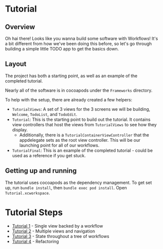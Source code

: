 # Tutorial

## Overview

Oh hai there! Looks like you wanna build some software with Workflows! It's a bit different from how we've been doing this before, so let's go through building a simple little TODO app to get the basics down.

## Layout

The project has both a starting point, as well as an example of the completed tutorial.

Nearly all of the software is in cocoapods under the `Frameworks` directory.

To help with the setup, there are already created a few helpers:
- `TutorialViews`: A set of 3 views for the 3 screens we will be building, `Welcome`, `TodoList`, and `TodoEdit`.
- `Tutorial`: This is the starting point to build out the tutorial. It contains view controllers that host the views from `TutorialViews` to see how they display.
    - Additionally, there is a `TutorialContainerViewController` that the appdelegate sets as the root view controller. This will be our launching point for all of our workflows.
- `TutorialFinal`: This is an example of the completed tutorial - could be used as a reference if you get stuck.

## Getting up and running

The tutorial uses cocoapods as the dependency management. To get set up, run `bundle install`, then `bundle exec pod install`. Open `Tutorial.xcworkspace`.

# Tutorial Steps

- [Tutorial 1](Tutorial1.md) - Single view backed by a workflow
- [Tutorial 2](Tutorial2.md) - Multiple views and navigation
- [Tutorial 3](Tutorial3.md) - State throughout a tree of workflows
- [Tutorial 4](Tutorial4.md) - Refactoring
